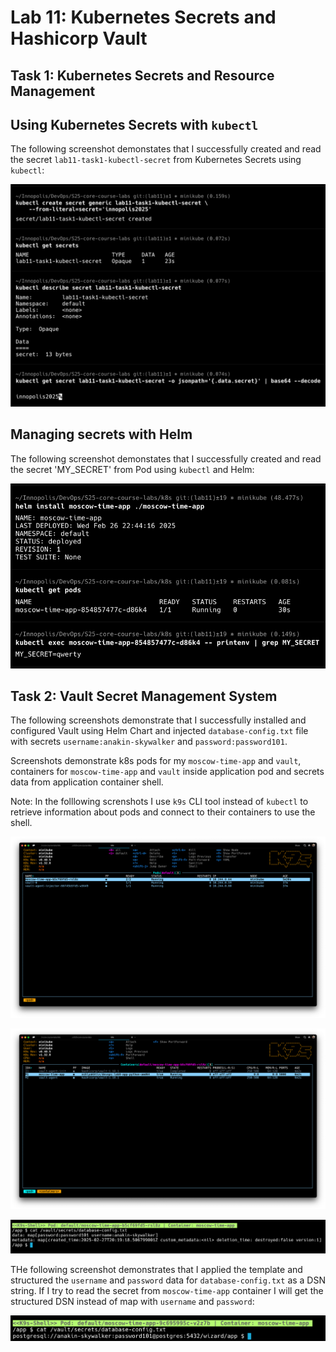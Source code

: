 # Lab 11: Kubernetes Secrets and Hashicorp Vault

## Task 1: Kubernetes Secrets and Resource Management

## Using Kubernetes Secrets with `kubectl`

The following screenshot demonstates that I successfully created and read the secret `lab11-task1-kubectl-secret` from
Kubernetes Secrets using `kubectl`:

![lab11_task1_kubectl_secret.png](screenshots/lab11_task1_kubectl_secret.png)

## Managing secrets with Helm

The following screenshot demonstates that I successfully created and read the secret 'MY_SECRET' from Pod
using `kubectl` and Helm:

![lab11_task2_helm_secret.png](screenshots/lab11_task2_helm_secret.png)

## Task 2: Vault Secret Management System

The following screenshots demonstrate that I successfully installed and configured Vault using Helm Chart and
injected `database-config.txt` file with secrets `username:anakin-skywalker` and `password:password101`.

Screenshots demonstrate k8s pods for my `moscow-time-app` and `vault`, containers for `moscow-time-app` and `vault`
inside application pod and secrets data from application container shell.

Note: In the folllowing screnshots I use `k9s` CLI tool instead of `kubectl` to retrieve information about pods and
connect to their containers to use the shell.

![lab11_vault_pods.png](screenshots/lab11_vault_pods.png)

![lab11_vault_containers.png](screenshots/lab11_vault_containers.png)

![lab11_vault_secret.png](screenshots/lab11_vault_secret.png)

THe following screenshot demonstrates that I applied the template and structured the `username` and `password`
data for `database-config.txt` as a DSN string. If I try to read the secret from `moscow-time-app` container
I will get the structured DSN instead of map with `username` and `password`:

![lab11_vault_secret_template.png](screenshots/lab11_vault_secret_template.png)
